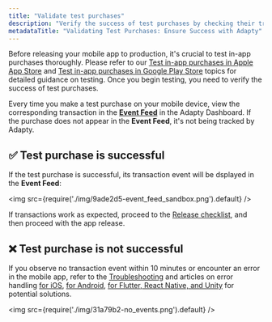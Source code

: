 ```yaml
---
title: "Validate test purchases"
description: "Verify the success of test purchases by checking their tracking in Adapty's Event Feed. Learn how to ensure each transaction is accurately recorded for seamless testing of your mobile app's purchase flow"
metadataTitle: "Validating Test Purchases: Ensure Success with Adapty"
---
```


Before releasing your mobile app to production, it's crucial to test in-app purchases thoroughly. Please refer to our [Test in-app purchases in Apple App Store](ios-test-purchases-copy) and [Test in-app purchases in Google Play Store](testing-on-android) topics for detailed guidance on testing. Once you begin testing, you need to verify the success of test purchases.

Every time you make a test purchase on your mobile device, view the corresponding transaction in the [**Event Feed**](https://app.adapty.io/event-feed) in the Adapty Dashboard. If the purchase does not appear in the **Event Feed**, it's not being tracked by Adapty. 

## ✅ Test purchase is successful

If the test purchase is successful, its transaction event will be dsplayed in the **Event Feed**:


<img
  src={require('./img/9ade2d5-event_feed_sandbox.png').default}
/>





If transactions work as expected, proceed to the [Release checklist](release-checklist), and then proceed with the app release.

## ❌ Test purchase is not successful

If you observe no transaction event within 10 minutes or encounter an error in the mobile app, refer to the [ Troubleshooting](troubleshooting-test-purchases) and articles on error handling [for iOS](ios-sdk-error-handling), [for Android](android-sdk-error-handling), [for Flutter, React Native, and Unity](error-handling-on-flutter-react-native-unity) for potential solutions.


<img
  src={require('./img/31a79b2-no_events.png').default}
/>


